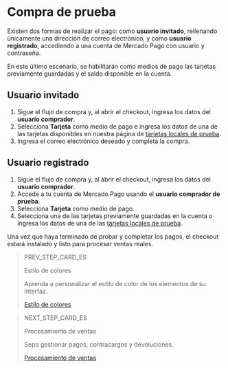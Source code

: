 # Compra de prueba

Existen dos formas de realizar el pago: como **usuario invitado**, rellenando únicamente una dirección de correo electrónico, y como **usuario registrado**, accediendo a una cuenta de Mercado Pago con usuario y contraseña.

En este último escenario, se habilitarán como medios de pago las tarjetas previamente guardadas y el saldo disponible en la cuenta.

## Usuario invitado

1. Sigue el flujo de compra y, al abrir el checkout, ingresa los datos del **usuario comprador**.
2. Selecciona **Tarjeta** como medio de pago e ingresa los datos de una de las tarjetas disponibles en nuestra página de [tarjetas locales de prueba](https://www.mercadopago[FAKER][URL][DOMAIN]/developers/es/guides/resources/localization/local-cards).
3. Ingresa el correo electrónico deseado y completa la compra.

## Usuario registrado

1. Sigue el flujo de compra y, al abrir el checkout, ingresa los datos del **usuario comprador**.
2. Accede a tu cuenta de Mercado Pago usando el **usuario comprador de prueba**.
3. Selecciona **Tarjeta** como medio de pago.
4. Selecciona una de las tarjetas previamente guardadas en la cuenta o ingresa los datos de una de las [tarjetas locales de prueba](https://www.mercadopago[FAKER][URL][DOMAIN]/developers/es/guides/resources/localization/local-cards).

Una vez que haya terminado de probar y completar los pagos, el checkout estará instalado y listo para procesar ventas reales.

> PREV_STEP_CARD_ES
>
> Estilo de colores
>
> Aprenda a personalizar el estilo de color de los elementos de su interfaz. 
>
> [Estilo de colores](/developers/es/docs/checkout-pro/checkout-customization/user-interface/color-style)

> NEXT_STEP_CARD_ES
>
> Procesamiento de ventas
>
> Sepa gestionar pagos, contracargos y devoluciones.
>
> [Procesamiento de ventas](/developers/es/docs/checkout-pro/sales-processing/get-payments)